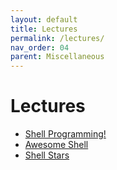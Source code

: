```yaml
---
layout: default
title: Lectures
permalink: /lectures/
nav_order: 04
parent: Miscellaneous
---
```


# Lectures

- [Shell Programming!](https://tldp.org/LDP/abs/html/why-shell.html)
- [Awesome Shell](https://github.com/alebcay/awesome-shell)
- [Shell Stars](https://github.com/javanile/shell-stars)
